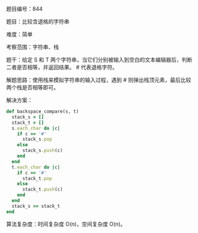题目编号：844

题目：比较含退格的字符串

难度：简单

考察范围：字符串、栈

题干：给定 S 和 T 两个字符串，当它们分别被输入到空白的文本编辑器后，判断二者是否相等，并返回结果。 # 代表退格字符。

解题思路：使用栈来模拟字符串的输入过程，遇到 # 则弹出栈顶元素，最后比较两个栈是否相等即可。

解决方案：

```ruby
def backspace_compare(s, t)
  stack_s = []
  stack_t = []
  s.each_char do |c|
    if c == '#'
      stack_s.pop
    else
      stack_s.push(c)
    end
  end
  t.each_char do |c|
    if c == '#'
      stack_t.pop
    else
      stack_t.push(c)
    end
  end
  stack_s == stack_t
end
```

算法复杂度：时间复杂度 O(n)，空间复杂度 O(n)。
